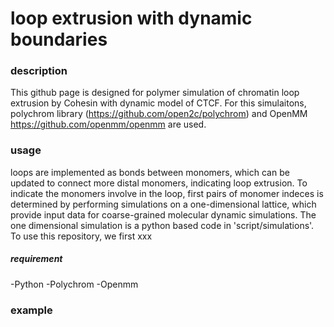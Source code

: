 # loop extrusion with dynamic boundaries

### description
This github page is designed for polymer simulation of chromatin loop extrusion by Cohesin with dynamic model of CTCF. For this simulaitons, polychrom library (https://github.com/open2c/polychrom) and OpenMM
https://github.com/openmm/openmm are used.
### usage
loops are implemented as bonds between monomers, which can be updated to connect more distal monomers, indicating loop extrusion. To indicate the monomers involve in the loop, first pairs of monomer indeces is determined by performing simulations on a one-dimensional lattice, which provide input data for coarse-grained molecular dynamic simulations. The one dimensional simulation is a python based code in 'script/simulations'. 
To use this repository, we first xxx
##### requirement
-Python
-Polychrom
-Openmm

### example
